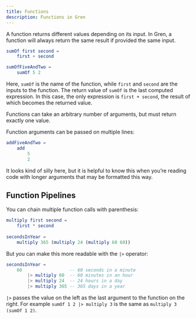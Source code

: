 ```yaml
---
title: Functions
description: Functions in Gren
---
```


A function returns different values depending on its input. In Gren, a function will always return the same result if provided the same input.

```elm
sumOf first second =
    first + second

sumOfFiveAndTwo =
    sumOf 5 2
```

Here, `sumOf` is the name of the function, while `first` and `second` are the inputs to the function. The return value of `sumOf` is the last computed expression. In this case, the only expression is `first + second`, the result of which becomes the returned value.

Functions can take an arbitrary number of arguments, but must return exactly one value.

Function arguments can be passed on multiple lines:

```elm
addFiveAndTwo =
    add
        5
        2
```

It looks kind of silly here, but it is helpful to know this when you’re reading code with longer arguments that may be formatted this way.

## Function Pipelines

You can chain multiple function calls with parenthesis:

```elm
multiply first second =
    first * second
    
secondsInYear =
    multiply 365 (multiply 24 (multiply 60 60))
```

But you can make this more readable with the `|>` operator:

```elm
secondsInYear =
    60                  -- 60 seconds in a minute
        |> multiply 60  -- 60 minutes in an hour
        |> multiply 24  -- 24 hours in a day
        |> multiply 365 -- 365 days in a year
```

`|>` passes the value on the left as the last argument to the function on the right.
For example `sumOf 1 2 |> multiply 3` is the same as `multiply 3 (sumOf 1 2)`.
